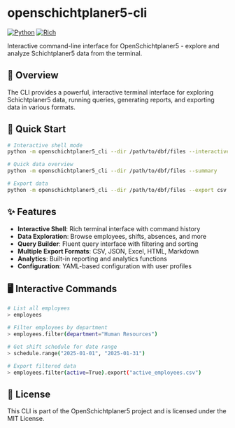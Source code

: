 # openschichtplaner5-cli

[![Python](https://img.shields.io/badge/python-3.8+-blue.svg)](https://www.python.org/downloads/)
[![Rich](https://img.shields.io/badge/Rich-CLI-orange.svg)](https://rich.readthedocs.io/)

Interactive command-line interface for OpenSchichtplaner5 - explore and analyze Schichtplaner5 data from the terminal.

## 🎯 Overview

The CLI provides a powerful, interactive terminal interface for exploring Schichtplaner5 data, running queries, generating reports, and exporting data in various formats.

## 🚀 Quick Start

```bash
# Interactive shell mode
python -m openschichtplaner5_cli --dir /path/to/dbf/files --interactive

# Quick data overview
python -m openschichtplaner5_cli --dir /path/to/dbf/files --summary

# Export data
python -m openschichtplaner5_cli --dir /path/to/dbf/files --export csv --output data.csv
```

## ✨ Features

- **Interactive Shell**: Rich terminal interface with command history
- **Data Exploration**: Browse employees, shifts, absences, and more
- **Query Builder**: Fluent query interface with filtering and sorting
- **Multiple Export Formats**: CSV, JSON, Excel, HTML, Markdown
- **Analytics**: Built-in reporting and analytics functions
- **Configuration**: YAML-based configuration with user profiles

## 🖥️ Interactive Commands

```bash
# List all employees
> employees

# Filter employees by department
> employees.filter(department="Human Resources")

# Get shift schedule for date range
> schedule.range("2025-01-01", "2025-01-31")

# Export filtered data
> employees.filter(active=True).export("active_employees.csv")
```

## 📄 License

This CLI is part of the OpenSchichtplaner5 project and is licensed under the MIT License.
